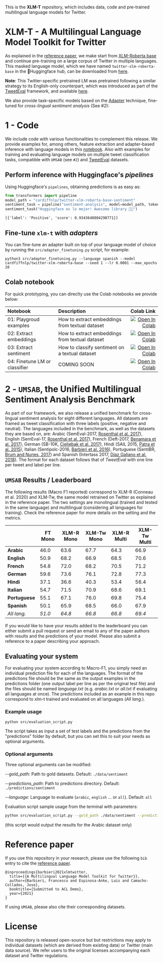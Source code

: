 This is the **XLM-T** repository, which includes data, code and pre-trained multilingual language models for Twitter.

# XLM-T - A Multilingual Language Model Toolkit for Twitter

As explained in the [reference paper](https://arxiv.org/abs/2104.12250), we make start from [XLM-Roberta base](https://huggingface.co/transformers/model_doc/xlmroberta.html) and continue pre-training on a large corpus of Twitter in multiple languages. This masked language model, which we have named `twitter-xlm-roberta-base` in the 🤗Huggingface hub, can be downloaded from [here](https://huggingface.co/cardiffnlp/twitter-xlm-roberta-base). 

**Note**: This Twitter-specific pretrained LM was pretrained following a similar strategy to its English-only counterpart, which was introduced as part of the [TweetEval](https://github.com/cardiffnlp/tweeteval) framework, and available [here](https://huggingface.co/cardiffnlp/twitter-roberta-base).

We also provide task-specific models based on the [Adapter](https://adapterhub.ml/) technique, fine-tuned for *cross-lingual sentiment analysis* (See #2):

# 1 - Code

We include code with various functionalities to complement this release. We provide examples for, among others, feature extraction and adapter-based inference with language models in this [notebook](https://github.com/cardiffnlp/xlm-t/blob/main/notebooks/twitter-xlm-roberta-base.ipynb). Also with examples for training and evaluating language models on multiple tweet classification tasks, compatible with `UMSAB` (see `#2`) and [TweetEval](https://github.com/cardiffnlp/tweeteval/tree/main/datasets) datasets.

## Perform inference with Huggingface's _pipelines_

Using Huggingface's `pipelines`, obtaining predictions is as easy as:

```python
from transformers import pipeline
model_path = "cardiffnlp/twitter-xlm-roberta-base-sentiment"
sentiment_task = pipeline("sentiment-analysis", model=model_path, tokenizer=model_path)
sentiment_task("Huggingface es lo mejor! Awesome library 🤗😎")
```
```
[{'label': 'Positive', 'score': 0.9343640804290771}]
```

## Fine-tune `xlm-t` with _adapters_

You can fine-tune an adapter built on top of your language model of choice by running the `src/adapter_finetuning.py` script, for example:

```
python3 src/adapter_finetuning.py --language spanish --model cardfiffnlp/twitter-xlm-roberta-base --seed 1 --lr 0.0001 --max_epochs 20
```

## Colab notebook

For quick prototyping, you can direclty use the Colab notebooks we provide below:

| Notebook        | Description          |Colab Link   |
|:----------------|:---------------------|--:|
| 01: Playgroud examples | How to extract embeddings from textual dataset | [![Open In Colab](https://colab.research.google.com/assets/colab-badge.svg)](https://colab.research.google.com/drive/1pGUCW250eHbzIQiENdVx2n65ZJADOi80?usp=sharing) |
| 02: Extract embeddings | How to extract embeddings from textual dataset | [![Open In Colab](https://colab.research.google.com/assets/colab-badge.svg)](https://colab.research.google.com/drive/1Kzus4mK5w9qcS96M2hiUrxhM1HicfyxT?usp=sharing) |
| 03: Extract sentiment | How to classify sentiment on a textual dataset | [![Open In Colab](https://colab.research.google.com/assets/colab-badge.svg)](https://colab.research.google.com/drive/1z56quMJuAHE0486az7SCGEEC3PP2xnq7?usp=sharing) |
| 04: Finetune LM or classifier | COMING SOON | [![Open In Colab](https://colab.research.google.com/assets/colab-badge.svg)](https://colab_ADD_LINK_HERE) |

# 2 - `UMSAB`, the Unified Multilingual Sentiment Analysis Benchmark

As part of our framework, we also release a unified benchmark for cross-lingual sentiment analysis for eight different languages. All datasets are framed as tweet classification with three labels (positive, negative and neutral). The languages included in the benchmark, as well as the datasets they are based on, are: Arabic (SemEval-2017, [Rosenthal et al. 2017](https://www.aclweb.org/anthology/S17-2088.pdf)), English (SemEval-17, [Rosenthal et al. 2017](https://www.aclweb.org/anthology/S17-2088.pdf)), French (Deft-2017, [Benamara et al. 2017](https://oatao.univ-toulouse.fr/19108/1/benamara_19108.pdf)), German (SB-10K, [Cieliebak et al. 2017](https://www.aclweb.org/anthology/W17-1106.pdf)), Hindi (SAIL 2015, [Patra et al. 2015](http://citeseerx.ist.psu.edu/viewdoc/download?doi=10.1.1.728.5241&rep=rep1&type=pdf)), Italian (Sentipolc-2016, [Barbieri et al. 2016](https://hal.inria.fr/hal-01414731/file/paper_026.pdf)), Portuguese (SentiBR, [Brum and Nunes, 2017](https://www.aclweb.org/anthology/L18-1658.pdf)) and Spanish (Intertass 2017, [Díaz Galiano et al. 2018](https://rua.ua.es/dspace/bitstream/10045/74613/1/PLN_60_04.pdf)). The format for each dataset follows that of *TweetEval* with one line per tweet and label per line. 

## `UMSAB` Results / Leaderboard

The following results (Macro F1 reported) correspond to XLM-R (Conneau et al. 2020) and XLM-Tw, the same model retrained on Twitter as explained in the reference paper. The two settings are monolingual (trained and tested in the same language) and multilingual (considering all languages for training).  Check the reference paper for more details on the setting and the metrics.

|     | FT Mono | XLM-R Mono | XLM-Tw Mono | XLM-R Multi | XLM-Tw Multi |
|-----|---------|-------------|-------------|--------------|--------------|
| **Arabic**  |   46.0  |     63.6    |     67.7    |     64.3     |     66.9     |
| **English**  |   50.9  |     68.2    |     66.9    |     68.5     |     70.6     |
| **French**  |   54.8  |     72.0    |     68.2    |     70.5     |     71.2     |
| **German**  |   59.6  |     73.6    |     76.1    |     72.8     |     77.3     |
| **Hindi**  |   37.1  |     36.6    |     40.3    |     53.4     |     56.4     |
| **Italian**  |   54.7  |     71.5    |     70.9    |     68.6     |     69.1     |
| **Portuguese**  |   55.1  |     67.1    |     76.0    |     69.8     |     75.4     |
| **Spanish**  |   50.1  |     65.9    |     68.5    |     66.0     |     67.9     |
| *All lang.* |   *51.0*  |     *64.8*    |     *66.8*    |     *66.8*     |     *69.4*     |

If you would like to have your results added to the leaderboard you can either submit a pull request or send an email to any of the paper authors with results and the predictions of your model. Please also submit a reference to a paper describing your approach.

## Evaluating your system

For evaluating your system according to Macro-F1, you simply need an individual prediction file for each of the languages. The format of the predictions file should be the same as the output examples in the predictions folder (one output label per line as per the original test file) and the files should be named *language.txt* (e.g. *arabic.txt* or *all.txt* if evaluating all languages at once). The predictions included as an example in this repo correspond to xlm-t trained and evaluated on all languages (*All lang.*).

### Example usage

```
python src/evaluation_script.py
```

The script takes as input a set of test labels and the predictions from the "predictions" folder by default, but you can set this to suit your needs as optional arguments.

### Optional arguments

Three optional arguments can be modified:

*--gold_path*: Path to gold datasets. Default: `./data/sentiment`

*--predictions_path*: Path to predictions directory. Default: `./predictions/sentiment`

*--language*: Language to evaluate (`arabic`, `english` ... or `all`). Default: `all`

Evaluation script sample usage from the terminal with parameters:

```bash
python src/evaluation_script.py --gold_path ./data/sentiment --predictions_path ./predictions/sentiment --language arabic
```
(this script would output the results for the Arabic dataset only)

# Reference paper

If you use this repository in your research, please use the following `bib` entry to cite the [reference paper](https://arxiv.org/abs/2104.12250).

```
@inproceedings{barbieri2021xlmtwitter,
  title={{A Multilingual Language Model Toolkit for Twitter}},
  author={Barbieri, Francesco and Espinosa-Anke, Luis and Camacho-Collados, Jose},
  booktitle={Submitted to ACL Demo},
  year={2021}
}
```

If using `UMSAB`, please also cite their corresponding datasets.

# License

This repository is released open-source but but restrictions may apply to individual datasets (which are derived from existing data) or Twitter (main data source). We refer users to the original licenses accompanying each dataset and Twitter regulations.
